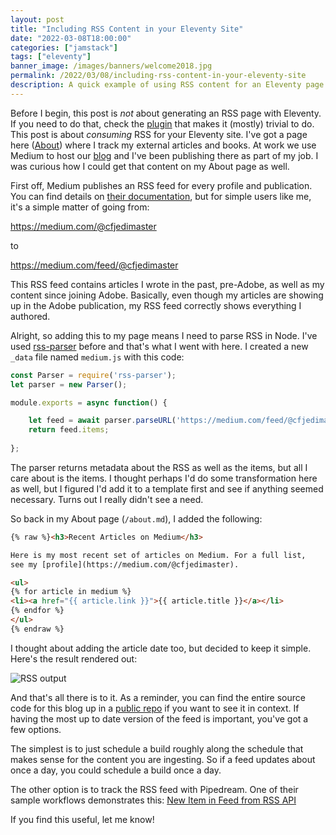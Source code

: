 ```yaml
---
layout: post
title: "Including RSS Content in your Eleventy Site"
date: "2022-03-08T18:00:00"
categories: ["jamstack"]
tags: ["eleventy"]
banner_image: /images/banners/welcome2018.jpg
permalink: /2022/03/08/including-rss-content-in-your-eleventy-site
description: A quick example of using RSS content for an Eleventy page.
---
```


Before I begin, this post is *not* about generating an RSS page with Eleventy. If you need to do that, check the [plugin](https://www.11ty.dev/docs/plugins/rss/) that makes it (mostly) trivial to do. This post is about *consuming* RSS for your Eleventy site. I've got a page here ([About](/about)) where I track my external articles and books. At work we use Medium to host our [blog](https://medium.com/adobetech) and I've been publishing there as part of my job. I was curious how I could get that content on my About page as well.

First off, Medium publishes an RSS feed for every profile and publication. You can find details on [their documentation](https://help.medium.com/hc/en-us/articles/214874118-Using-RSS-feeds-of-profiles-publications-and-topics), but for simple users like me, it's a simple matter of going from:

<https://medium.com/@cfjedimaster>

to

<https://medium.com/feed/@cfjedimaster>

This RSS feed contains articles I wrote in the past, pre-Adobe, as well as my content since joining Adobe. Basically, even though my articles are showing up in the Adobe publication, my RSS feed correctly shows everything I authored.

Alright, so adding this to my page means I need to parse RSS in Node. I've used [rss-parser](https://www.npmjs.com/package/rss-parser) before and that's what I went with here. I created a new `_data` file named `medium.js` with this code:

```js
const Parser = require('rss-parser');
let parser = new Parser();

module.exports = async function() {

	let feed = await parser.parseURL('https://medium.com/feed/@cfjedimaster');
	return feed.items;
	
};
```

The parser returns metadata about the RSS as well as the items, but all I care about is the items. I thought perhaps I'd do some transformation here as well, but I figured I'd add it to a template first and see if anything seemed necessary. Turns out I really didn't see a need.

So back in my About page (`/about.md`), I added the following:

```html
{% raw %}<h3>Recent Articles on Medium</h3>

Here is my most recent set of articles on Medium. For a full list, 
see my [profile](https://medium.com/@cfjedimaster).

<ul>
{% for article in medium %}
<li><a href="{{ article.link }}">{{ article.title }}</a></li>
{% endfor %}
</ul>
{% endraw %}
```

I thought about adding the article date too, but decided to keep it simple. Here's the result rendered out:

<p>
<img data-src="https://static.raymondcamden.com/images/2022/03/rss.jpg" alt="RSS output" class="lazyload imgborder imgcenter">
</p>

And that's all there is to it. As a reminder, you can find the entire source code for this blog up in a [public repo](https://github.com/cfjedimaster/raymondcamden2020) if you want to see it in context. If having the most up to date version of the feed is important, you've got a few options.

The simplest is to just schedule a build roughly along the schedule that makes sense for the content you are ingesting. So if a feed updates about once a day, you could schedule a build once a day.

The other option is to track the RSS feed with Pipedream. One of their sample workflows demonstrates this: [New Item in Feed from RSS API](https://pipedream.com/apps/rss/triggers/new-item-in-feed)

If you find this useful, let me know!